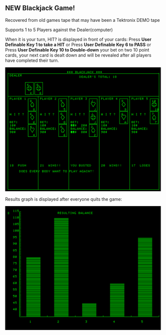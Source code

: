 NEW Blackjack Game!
------------
Recovered from old games tape that may have been a Tektronix DEMO tape

Supports 1 to 5 Players against the Dealer(computer)

When it is your turn, HIT? is displayed in front of your cards:
   Press **User Definable Key 1 to take a HIT**
or Press **User Definable Key 6        to PASS**
or Press **User Definable Key 10       to Double-down** your bet on two 10 point cards, your next card is dealt down and will be revealed after all players have completed their turn.

![Blackjack](./Screenshots/Blackjack.png)

Results graph is displayed after everyone quits the game:

![Blackjack results graph](./Screenshots/Blackjack%20results%20graph.png)




